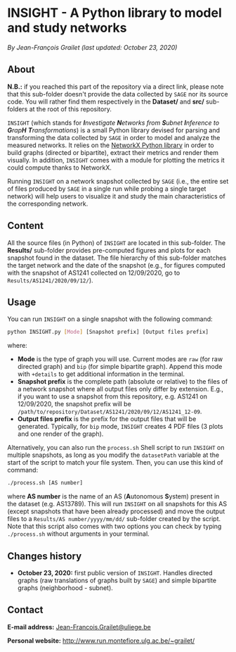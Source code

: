 # INSIGHT - A Python library to model and study networks

*By Jean-François Grailet (last updated: October 23, 2020)*

## About

**N.B.:** if you reached this part of the repository via a direct link, please note that this 
sub-folder doesn't provide the data collected by `SAGE` nor its source code. You will rather find 
them respectively in the **Dataset/** and **src/** sub-folders at the root of this repository.

`INSIGHT` (which stands for _**I**nvestigate **N**etworks from **S**ubnet **I**nference to 
**G**rap**H** **T**ransformations_) is a small Python library devised for parsing and transforming 
the data collected by `SAGE` in order to model and analyze the measured networks. It relies on the 
[NetworkX Python library](https://networkx.org/) in order to build graphs (directed or bipartite), 
extract their metrics and render them visually. In addition, `INSIGHT` comes with a module for 
plotting the metrics it could compute thanks to NetworkX.

Running `INSIGHT` on a network snapshot collected by `SAGE` (i.e., the entire set of files 
produced by `SAGE` in a single run while probing a single target network) will help users to 
visualize it and study the main characteristics of the corresponding network.

## Content

All the source files (in Python) of `INSIGHT` are located in this sub-folder. The **Results/** 
sub-folder provides pre-computed figures and plots for each snapshot found in the dataset. The 
file hierarchy of this sub-folder matches the target network and the date of the snapshot (e.g., 
for figures computed with the snapshot of AS1241 collected on 12/09/2020, go to 
`Results/AS1241/2020/09/12/`).

## Usage

You can run `INSIGHT` on a single snapshot with the following command:

```sh
python INSIGHT.py [Mode] [Snapshot prefix] [Output files prefix]
```

where:
* **Mode** is the type of graph you will use. Current modes are `raw` (for raw directed graph) and 
  `bip` (for simple bipartite graph). Append this mode with `+details` to get additional 
  information in the terminal.
* **Snapshot prefix** is the complete path (absolute or relative) to the files of a network 
  snapshot where all output files only differ by extension. E.g., if you want to use a snapshot 
  from this repository, e.g. AS1241 on 12/09/2020, the snapshot prefix will be 
  `/path/to/repository/Dataset/AS1241/2020/09/12/AS1241_12-09`.
* **Output files prefix** is the prefix for the output files that will be generated. Typically, 
  for `bip` mode, `INSIGHT` creates 4 PDF files (3 plots and one render of the graph).

Alternatively, you can also run the `process.sh` Shell script to run `INSIGHT` on multiple 
snapshots, as long as you modify the `datasetPath` variable at the start of the script to match 
your file system. Then, you can use this kind of command:

```sh
./process.sh [AS number]
```

where **AS number** is the name of an AS (**A**utonomous **S**ystem) present in the dataset (e.g. 
AS13789). This will run `INSIGHT` on all snapshots for this AS (except snapshots that have been 
already processed) and move the output files to a `Results/AS number/yyyy/mm/dd/` sub-folder 
created by the script. Note that this script also comes with two options you can check by typing 
`./process.sh` without arguments in your terminal.

## Changes history

* **October 23, 2020:** first public version of `INSIGHT`. Handles directed graphs (raw 
  translations of graphs built by `SAGE`) and simple bipartite graphs (neighborhood - subnet).

## Contact

**E-mail address:** Jean-Francois.Grailet@uliege.be

**Personal website:** http://www.run.montefiore.ulg.ac.be/~grailet/
